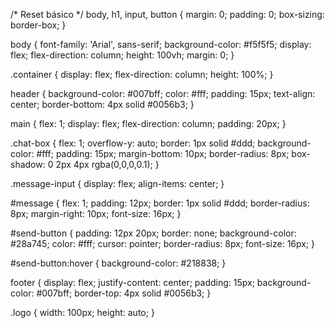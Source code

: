/* Reset básico */
body, h1, input, button {
    margin: 0;
    padding: 0;
    box-sizing: border-box;
}

body {
    font-family: 'Arial', sans-serif;
    background-color: #f5f5f5;
    display: flex;
    flex-direction: column;
    height: 100vh;
    margin: 0;
}

.container {
    display: flex;
    flex-direction: column;
    height: 100%;
}

header {
    background-color: #007bff;
    color: #fff;
    padding: 15px;
    text-align: center;
    border-bottom: 4px solid #0056b3;
}

main {
    flex: 1;
    display: flex;
    flex-direction: column;
    padding: 20px;
}

.chat-box {
    flex: 1;
    overflow-y: auto;
    border: 1px solid #ddd;
    background-color: #fff;
    padding: 15px;
    margin-bottom: 10px;
    border-radius: 8px;
    box-shadow: 0 2px 4px rgba(0,0,0,0.1);
}

.message-input {
    display: flex;
    align-items: center;
}

#message {
    flex: 1;
    padding: 12px;
    border: 1px solid #ddd;
    border-radius: 8px;
    margin-right: 10px;
    font-size: 16px;
}

#send-button {
    padding: 12px 20px;
    border: none;
    background-color: #28a745;
    color: #fff;
    cursor: pointer;
    border-radius: 8px;
    font-size: 16px;
}

#send-button:hover {
    background-color: #218838;
}

footer {
    display: flex;
    justify-content: center;
    padding: 15px;
    background-color: #007bff;
    border-top: 4px solid #0056b3;
}

.logo {
    width: 100px;
    height: auto;
}
